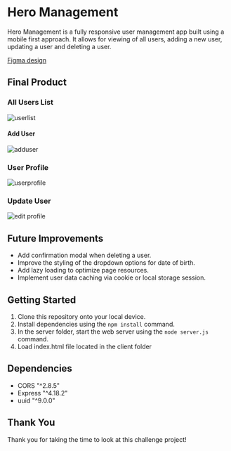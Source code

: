 # Hero Management

Hero Management is a fully responsive user management app built using a mobile first approach. It allows for viewing of all users, adding a new user, updating a user and deleting a user.

[Figma design](https://www.figma.com/file/wWWqWaALtuyBV3vztnLOfi/HeroManagement?type=design&node-id=0%3A1&t=WHOvcDtcUFzCIkRa-1)

## Final Product

### All Users List
![userlist](https://github.com/thekatcodes/B12Give-challenge/assets/83685887/adb9d593-c820-4577-86d7-ea66c11ac119)

#### Add User
![adduser](https://github.com/thekatcodes/B12Give-challenge/assets/83685887/286232b9-dc1b-45d7-bdef-ee0f1e9e9c07)

### User Profile
![userprofile](https://github.com/thekatcodes/B12Give-challenge/assets/83685887/11c97c14-aa85-4d05-afdb-246f36bc0a8d)

### Update User
![edit profile](https://github.com/thekatcodes/B12Give-challenge/assets/83685887/95da49e0-e15b-4be4-a693-41a062ebc35f)

## Future Improvements

- Add confirmation modal when deleting a user.
- Improve the styling of the dropdown options for date of birth.
- Add lazy loading to optimize page resources.
- Implement user data caching via cookie or local storage session.

## Getting Started

1. Clone this repository onto your local device.
2. Install dependencies using the `npm install` command.
3. In the server folder, start the web server using the `node server.js` command.
4. Load index.html file located in the client folder

## Dependencies

- CORS "^2.8.5"
- Express "^4.18.2"
- uuid "^9.0.0"

## Thank You
Thank you for taking the time to look at this challenge project!
